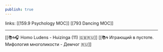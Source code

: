```yaml
---
publish: true
---
```

links: [[159.9 Psychology MOC]]  [[793 Dancing MOC]]

---


[[📚🌀🎧 Homo Ludens - Huizinga (11) 🇬🇧🇷🇺]]
[[📚🌀 Играющий в пустоте. Мифология многоликости - Демчог 🇷🇺]]